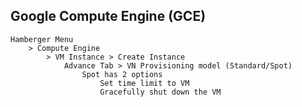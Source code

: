 ## Google Compute Engine (GCE)

    Hamberger Menu 
        > Compute Engine 
            > VM Instance > Create Instance         
                Advance Tab > VN Provisioning model (Standard/Spot)
                    Spot has 2 options 
                        Set time limit to VM 
                        Gracefully shut down the VM